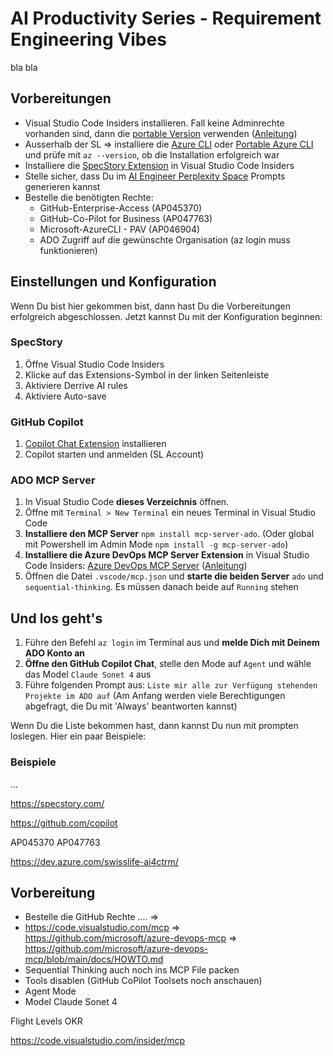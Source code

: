 # AI Productivity Series - Requirement Engineering Vibes

bla bla

## Vorbereitungen
- Visual Studio Code Insiders installieren. Fall keine Adminrechte vorhanden sind, dann die [portable Version](https://code.visualstudio.com/insiders/) verwenden ([Anleitung](https://code.visualstudio.com/docs/editor/portable))
- Ausserhalb der SL => installiere die [Azure CLI](https://learn.microsoft.com/en-us/cli/azure/install-azure-cli-windows) oder [Portable Azure CLI](https://learn.microsoft.com/de-de/cli/azure/install-azure-cli-windows?view=azure-cli-latest&pivots=zip) und prüfe mit `az --version`, ob die Installation erfolgreich war
- Installiere die [SpecStory Extension](https://marketplace.visualstudio.com/items?itemName=SpecStory.specstory-vscode) in Visual Studio Code Insiders
- Stelle sicher, dass Du im [AI Engineer Perplexity Space](https://www.perplexity.ai/spaces/the-ai-engineer-UslyhxrNTriahp77tvqP2g) Prompts generieren kannst
- Bestelle die benötigten Rechte:
  - GitHub-Enterprise-Access (AP045370)
  - GitHub-Co-Pilot for Business (AP047763)
  - Microsoft-AzureCLI - PAV (AP046904)
  - ADO Zugriff auf die gewünschte Organisation (az login muss funktionieren)

## Einstellungen und Konfiguration
Wenn Du bist hier gekommen bist, dann hast Du die Vorbereitungen erfolgreich abgeschlossen. Jetzt kannst Du mit der Konfiguration beginnen:

### SpecStory
1. Öffne Visual Studio Code Insiders
2. Klicke auf das Extensions-Symbol in der linken Seitenleiste
3. Aktiviere Derrive AI rules
4. Aktiviere Auto-save

### GitHub Copilot
1. [Copilot Chat Extension](https://marketplace.visualstudio.com/items?itemName=GitHub.copilot-chat) installieren
2. Copilot starten und anmelden (SL Account)

### ADO MCP Server
1. In Visual Studio Code **dieses Verzeichnis** öffnen.
2. Öffne mit `Terminal > New Terminal` ein neues Terminal in Visual Studio Code
3. **Installiere den MCP Server** `npm install mcp-server-ado`. (Oder global mit Powershell im Admin Mode `npm install -g mcp-server-ado`)
4. **Installiere die Azure DevOps MCP Server Extension** in Visual Studio Code Insiders: [Azure DevOps MCP Server](https://github.com/microsoft/azure-devops-mcp) ([Anleitung](https://github.com/microsoft/azure-devops-mcp))
5. Öffnen die Datei `.vscode/mcp.json` und **starte die beiden Server** `ado` und `sequential-thinking`. Es müssen danach beide auf `Running` stehen

## Und los geht's
1. Führe den Befehl `az login` im Terminal aus und **melde Dich mit Deinem ADO Konto an**
2. **Öffne den GitHub Copilot Chat**, stelle den Mode auf `Agent` und wähle das Model `Claude Sonet 4` aus
3. Führe folgenden Prompt aus: `Liste mir alle zur Verfügung stehenden Projekte im ADO auf` (Am Anfang werden viele Berechtigungen abgefragt, die Du mit 'Always' beantworten kannst)

Wenn Du die Liste bekommen hast, dann kannst Du nun mit prompten loslegen. Hier ein paar Beispiele:
### Beispiele
...


https://specstory.com/  



https://github.com/copilot

AP045370   AP047763

https://dev.azure.com/swisslife-ai4ctrm/  

## Vorbereitung
- Bestelle die GitHub Rechte .... => 
- https://code.visualstudio.com/mcp => https://github.com/microsoft/azure-devops-mcp => https://github.com/microsoft/azure-devops-mcp/blob/main/docs/HOWTO.md
- Sequential Thinking auch noch ins MCP File packen
- Tools disablen (GitHub CoPilot Toolsets noch anschauen)
- Agent Mode
- Model Claude Sonet 4



Flight Levels
OKR 

https://code.visualstudio.com/insider/mcp